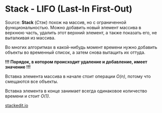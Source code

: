 # Stack - LIFO (Last-In First-Out)
Source: 
**Stack** (*Стэк*) похож на массив, но с ограниченной функциональностью.
Можно добавить новый элемент массива в верхнюю часть, удалить этот верхний элемент, а также показать его, не выталкивая из массива.

Во многих алгоритмах в какой-нибудь момент времени нужно добавить объекты во временный список, а затем снова вытащить их оттуда. 

**!!! Порядок, в котором происходит удаление и добавление, имеет значение !!!**

Вставка элемента массива в начале стоит операции *O(n)*, потому что смещаются все объекты.

Вставка элемента в конце занимает всегда одинаковое количество времени и стоит *O(1)*.

[stackedit.io](https://stackedit.io/app#)